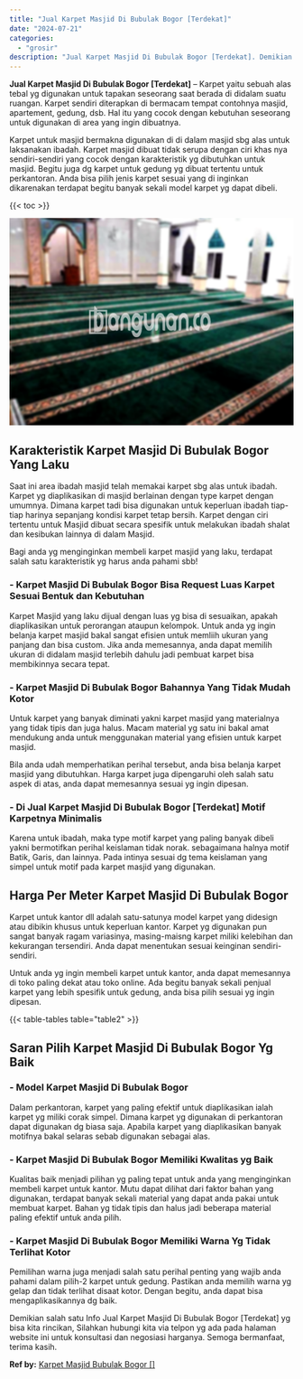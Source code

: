 ```yaml
---
title: "Jual Karpet Masjid Di Bubulak Bogor [Terdekat]"
date: "2024-07-21"
categories: 
  - "grosir"
description: "Jual Karpet Masjid Di Bubulak Bogor [Terdekat]. Demikian salah satu Info Jual Karpet Masjid Di Bubulak Bogor [Terdekat] yg bisa kita rincikan, Silahkan hub..."
---
```


**Jual Karpet Masjid Di Bubulak Bogor \[Terdekat\]** – Karpet yaitu sebuah alas tebal yg digunakan untuk tapakan seseorang saat berada di didalam suatu ruangan. Karpet sendiri diterapkan di bermacam tempat contohnya masjid, apartement, gedung, dsb. Hal itu yang cocok dengan kebutuhan seseorang untuk digunakan di area yang ingin dibuatnya.

Karpet untuk masjid bermakna digunakan di di dalam masjid sbg alas untuk laksanakan ibadah. Karpet masjid dibuat tidak serupa dengan ciri khas nya sendiri-sendiri yang cocok dengan karakteristik yg dibutuhkan untuk masjid. Begitu juga dg karpet untuk gedung yg dibuat tertentu untuk perkantoran. Anda bisa pilih jenis karpet sesuai yang di inginkan dikarenakan terdapat begitu banyak sekali model karpet yg dapat dibeli.

{{< toc >}}

![Jual Karpet Masjid Di Bubulak Bogor [Terdekat]](/images/grosir-karpet-murah-40.png)

## Karakteristik Karpet Masjid Di Bubulak Bogor Yang Laku

Saat ini area ibadah masjid telah memakai karpet sbg alas untuk ibadah. Karpet yg diaplikasikan di masjid berlainan dengan type karpet dengan umumnya. Dimana karpet tadi bisa digunakan untuk keperluan ibadah tiap-tiap harinya sepanjang kondisi karpet tetap bersih. Karpet dengan ciri tertentu untuk Masjid dibuat secara spesifik untuk melakukan ibadah shalat dan kesibukan lainnya di dalam Masjid.

Bagi anda yg menginginkan membeli karpet masjid yang laku, terdapat salah satu karakteristik yg harus anda pahami sbb!

### \- Karpet Masjid Di Bubulak Bogor Bisa Request Luas Karpet Sesuai Bentuk dan Kebutuhan

Karpet Masjid yang laku dijual dengan luas yg bisa di sesuaikan, apakah diaplikasikan untuk perorangan ataupun kelompok. Untuk anda yg ingin belanja karpet masjid bakal sangat efisien untuk memliih ukuran yang panjang dan bisa custom. Jika anda memesannya, anda dapat memilih ukuran di didalam masjid terlebih dahulu jadi pembuat karpet bisa membikinnya secara tepat.

### \- Karpet Masjid Di Bubulak Bogor Bahannya Yang Tidak Mudah Kotor

Untuk karpet yang banyak diminati yakni karpet masjid yang materialnya yang tidak tipis dan juga halus. Macam material yg satu ini bakal amat mendukung anda untuk menggunakan material yang efisien untuk karpet masjid.

Bila anda udah memperhatikan perihal tersebut, anda bisa belanja karpet masjid yang dibutuhkan. Harga karpet juga dipengaruhi oleh salah satu aspek di atas, anda dapat memesannya sesuai yg ingin dipesan.

### \- Di Jual Karpet Masjid Di Bubulak Bogor \[Terdekat\] Motif Karpetnya Minimalis

Karena untuk ibadah, maka type motif karpet yang paling banyak dibeli yakni bermotifkan perihal keislaman tidak norak. sebagaimana halnya motif Batik, Garis, dan lainnya. Pada intinya sesuai dg tema keislaman yang simpel untuk motif pada karpet masjid yang digunakan.

## Harga Per Meter Karpet Masjid Di Bubulak Bogor

Karpet untuk kantor dll adalah satu-satunya model karpet yang didesign atau dibikin khusus untuk keperluan kantor. Karpet yg digunakan pun sangat banyak ragam variasinya, masing-maisng karpet miliki kelebihan dan kekurangan tersendiri. Anda dapat menentukan sesuai keinginan sendiri-sendiri.

Untuk anda yg ingin membeli karpet untuk kantor, anda dapat memesannya di toko paling dekat atau toko online. Ada begitu banyak sekali penjual karpet yang lebih spesifik untuk gedung, anda bisa pilih sesuai yg ingin dipesan.

{{< table-tables table="table2" >}}

## Saran Pilih Karpet Masjid Di Bubulak Bogor Yg Baik

### \- Model Karpet Masjid Di Bubulak Bogor

Dalam perkantoran, karpet yang paling efektif untuk diaplikasikan ialah karpet yg miliki corak simpel. Dimana karpet yg digunakan di perkantoran dapat digunakan dg biasa saja. Apabila karpet yang diaplikasikan banyak motifnya bakal selaras sebab digunakan sebagai alas.

### \- Karpet Masjid Di Bubulak Bogor Memiliki Kwalitas yg Baik

Kualitas baik menjadi pilihan yg paling tepat untuk anda yang menginginkan membeli karpet untuk kantor. Mutu dapat dilihat dari faktor bahan yang digunakan, terdapat banyak sekali material yang dapat anda pakai untuk membuat karpet. Bahan yg tidak tipis dan halus jadi beberapa material paling efektif untuk anda pilih.

### \- Karpet Masjid Di Bubulak Bogor Memiliki Warna Yg Tidak Terlihat Kotor

Pemilihan warna juga menjadi salah satu perihal penting yang wajib anda pahami dalam pilih-2 karpet untuk gedung. Pastikan anda memilih warna yg gelap dan tidak terlihat disaat kotor. Dengan begitu, anda dapat bisa mengaplikasikannya dg baik.

Demikian salah satu Info Jual Karpet Masjid Di Bubulak Bogor \[Terdekat\] yg bisa kita rincikan, Silahkan hubungi kita via telpon yg ada pada halaman website ini untuk konsultasi dan negosiasi harganya. Semoga bermanfaat, terima kasih.

**Ref by:**  [Karpet Masjid Bubulak Bogor []](https://id.wikipedia.org/wiki/Karpet)
